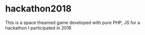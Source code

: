 # hackathon2018
This is a space theamed game developed with pure PHP, JS for a hackathon I participated in 2018

